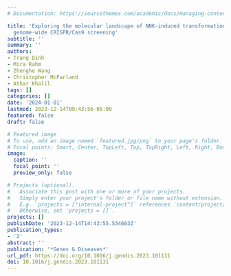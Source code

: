 ```yaml
---
# Documentation: https://sourcethemes.com/academic/docs/managing-content/

title: 'Exploring the molecular landscape of NNK-induced transformation: A comprehensive
  genome-wide CRISPR/Cas9 screening'
subtitle: ''
summary: ''
authors:
- Trang Dinh
- Mira Rahm
- Zhenghe Wang
- Christopher McFarland
- Athar Khalil
tags: []
categories: []
date: '2024-01-01'
lastmod: 2023-12-14T09:43:56-05:00
featured: false
draft: false

# Featured image
# To use, add an image named `featured.jpg/png` to your page's folder.
# Focal points: Smart, Center, TopLeft, Top, TopRight, Left, Right, BottomLeft, Bottom, BottomRight.
image:
  caption: ''
  focal_point: ''
  preview_only: false

# Projects (optional).
#   Associate this post with one or more of your projects.
#   Simply enter your project's folder or file name without extension.
#   E.g. `projects = ["internal-project"]` references `content/project/deep-learning/index.md`.
#   Otherwise, set `projects = []`.
projects: []
publishDate: '2023-12-14T14:43:55.534603Z'
publication_types:
- '2'
abstract: ''
publication: '*Genes & Diseases*'
url_pdf: https://doi.org/10.1016/j.gendis.2023.101131
doi: 10.1016/j.gendis.2023.101131
---
```

